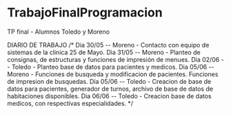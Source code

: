 # TrabajoFinalProgramacion
TP final - Alumnos Toledo y Moreno

DIARIO DE TRABAJO
/*
Dia 30/05 -- Moreno - Contacto con equipo de sistemas de la clinica 25 de Mayo.
Dìa 31/05 -- Moreno - Planteo de consignas, de estructuras y funciones de impresión de menues.
Dìa 02/06 -- Toledo - Planteo base de datos para pacientes y medicos.
Dia 05/06 -- Moreno - Funciones de busqueda y modificacion de pacientes. Funciones de impresion de busquedas.
Día 05/06 -- Toledo - Creacion de base de datos para pacientes, generador de turnos, archivo de base de datos de habitaciones disponibles.
Dia 06/06 -- Toledo - Creacion base de datos medicos, con respectivas especialidades.
*/
